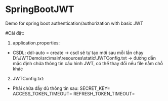 # SpringBootJWT
Demo for spring boot authentication/authorization with basic JWT

#Cài đặt: 
1. application.properties:
+ CSDL: ddl-auto = create -> csdl sẽ tự tạo mới sau mỗi lần chạy
D:\\JWTDemo\\src\\main\\resources\\static\\JWTConfig.txt -> đường dẫn mặc định chứa thông tin cấu hình JWT, có thể thay đổi nếu file nằm chỗ khác

2. JWTConfig.txt: 
+ Phải chứa đầy đủ thông tin sau: 
SECRET_KEY=
ACCESS_TOKEN_TIMEOUT=
REFRESH_TOKEN_TIMEOUT=
